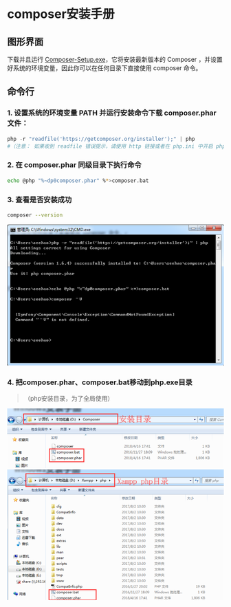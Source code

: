 # composer安装手册

## 图形界面
下载并且运行 [Composer-Setup.exe](https://getcomposer.org/Composer-Setup.exe)，它将安装最新版本的 Composer ，并设置好系统的环境变量，因此你可以在任何目录下直接使用 composer 命令。


## 命令行

### 1. 设置系统的环境变量 PATH 并运行安装命令下载 composer.phar 文件：

```php
php -r "readfile('https://getcomposer.org/installer');" | php
#（注意： 如果收到 readfile 错误提示，请使用 http 链接或者在 php.ini 中开启 php_openssl.dll）
```

### 2. 在 composer.phar 同级目录下执行命令
```sh
echo @php "%~dp0composer.phar" %*>composer.bat
```

### 3. 查看是否安装成功
```sh
composer --version
```
<img src="amWiki/images/图片 24.png" style="zoom:80%" />

### 4. 把composer.phar、composer.bat移动到php.exe目录
> （php安装目录，为了全局使用）

<img src="amWiki/images/图片 25.png" style="zoom:80%" />

<img src="amWiki/images/图片 26.png" style="zoom:80%" />
